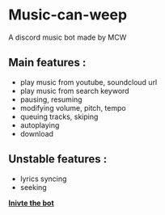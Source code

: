 # Music-can-weep

A discord music bot made by MCW

## Main features : 
  - play music from youtube, soundcloud url
  - play music from search keyword
  - pausing, resuming
  - modifying volume, pitch, tempo
  - queuing tracks, skiping
  - autoplaying
  - download
  
  
## Unstable features :
  - lyrics syncing
  - seeking
  
**[Inivte the bot](https://discord.com/api/oauth2/authorize?client_id=919597280523345961&permissions=137442397248&scope=bot)**

